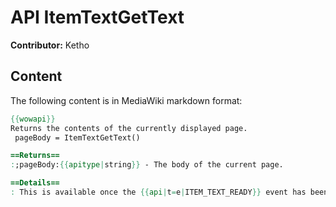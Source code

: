 # API ItemTextGetText

**Contributor:** Ketho

## Content

The following content is in MediaWiki markdown format:

```mediawiki
{{wowapi}}
Returns the contents of the currently displayed page.
 pageBody = ItemTextGetText()

==Returns==
:;pageBody:{{apitype|string}} - The body of the current page.

==Details==
: This is available once the {{api|t=e|ITEM_TEXT_READY}} event has been received.
```